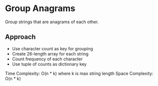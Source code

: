 # Group Anagrams

Group strings that are anagrams of each other.

## Approach
- Use character count as key for grouping
- Create 26-length array for each string
- Count frequency of each character
- Use tuple of counts as dictionary key

Time Complexity: O(n * k) where k is max string length
Space Complexity: O(n * k) 